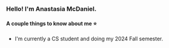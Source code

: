 ### Hello! I'm Anastasia McDaniel.

#### A couple things to know about me ⭐

- I'm currently a CS student and doing my 2024 Fall semester.
